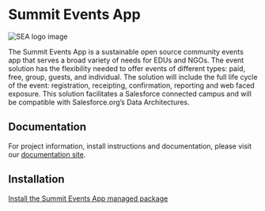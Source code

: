 # Summit Events App

![SEA logo image](https://github.com/SFDO-Community-Sprints/Summit-Events-App/blob/master/images/Summit%20Events%20App%20Badge%20fv.png)

The Summit Events App is a sustainable open source community events app that serves a broad variety of needs for EDUs and NGOs. The event solution has the flexibility needed to offer events of different types: paid, free, group, guests, and individual. The solution will include the full life cycle of the event: registration, receipting, confirmation, reporting and web faced exposure. This solution facilitates a Salesforce connected campus and will be compatible with Salesforce.org’s Data Architectures.

## Documentation

For project information, install instructions and documentation, please visit our [documentation site](https://sfdo-community-sprints.github.io/summit-events-app-documentation/).

## Installation
[Install the Summit Events App managed package](https://install.salesforce.org/products/SummitEventsApp/latest)

